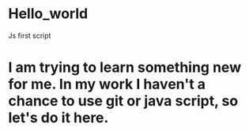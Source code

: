 # Hello_world
Js first script
# I am trying to learn something new for me. In my work I haven't a chance to use git or java script, so let's do it here.
